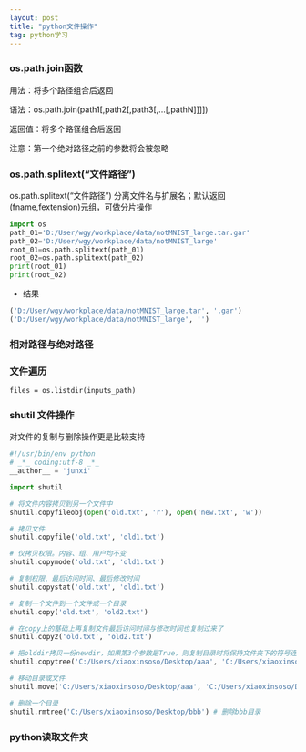 ```yaml
---
layout: post
title: "python文件操作"
tag: python学习
---
```


### os.path.join函数

用法：将多个路径组合后返回

语法：os.path.join(path1[,path2[,path3[,...[,pathN]]]])

返回值：将多个路径组合后返回

注意：第一个绝对路径之前的参数将会被忽略

### os.path.splitext(“文件路径”)

os.path.splitext(“文件路径”)    分离文件名与扩展名；默认返回(fname,fextension)元组，可做分片操作

~~~python
import os
path_01='D:/User/wgy/workplace/data/notMNIST_large.tar.gar'
path_02='D:/User/wgy/workplace/data/notMNIST_large'
root_01=os.path.splitext(path_01)
root_02=os.path.splitext(path_02)
print(root_01)
print(root_02)

~~~

- 结果

~~~python
('D:/User/wgy/workplace/data/notMNIST_large.tar', '.gar')
('D:/User/wgy/workplace/data/notMNIST_large', '')
~~~

### 相对路径与绝对路径



### **文件遍历**

~~~
files = os.listdir(inputs_path)
~~~



### **shutil 文件操作**

对文件的复制与删除操作更是比较支持

~~~python
#!/usr/bin/env python
# _*_ coding:utf-8 _*_
__author__ = 'junxi'

import shutil

# 将文件内容拷贝到另一个文件中
shutil.copyfileobj(open('old.txt', 'r'), open('new.txt', 'w'))

# 拷贝文件
shutil.copyfile('old.txt', 'old1.txt')

# 仅拷贝权限。内容、组、用户均不变
shutil.copymode('old.txt', 'old1.txt')

# 复制权限、最后访问时间、最后修改时间
shutil.copystat('old.txt', 'old1.txt')

# 复制一个文件到一个文件或一个目录
shutil.copy('old.txt', 'old2.txt')

# 在copy上的基础上再复制文件最后访问时间与修改时间也复制过来了
shutil.copy2('old.txt', 'old2.txt')

# 把olddir拷贝一份newdir，如果第3个参数是True，则复制目录时将保持文件夹下的符号连接，如果第3个参数是False，则将在复制的目录下生成物理副本来替代符号连接
shutil.copytree('C:/Users/xiaoxinsoso/Desktop/aaa', 'C:/Users/xiaoxinsoso/Desktop/bbb')

# 移动目录或文件
shutil.move('C:/Users/xiaoxinsoso/Desktop/aaa', 'C:/Users/xiaoxinsoso/Desktop/bbb') # 把aaa目录移动到bbb目录下

# 删除一个目录
shutil.rmtree('C:/Users/xiaoxinsoso/Desktop/bbb') # 删除bbb目录
~~~



### **python读取文件夹**

